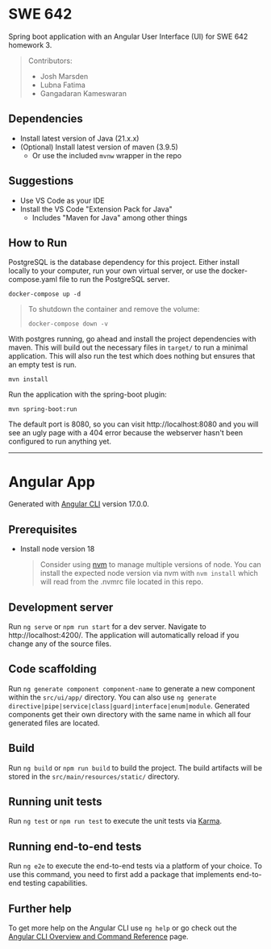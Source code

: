 # SWE 642

Spring boot application with an Angular User Interface (UI) for SWE 642 homework 3.

> Contributors:
>
> - Josh Marsden
> - Lubna Fatima
> - Gangadaran Kameswaran

## Dependencies

- Install latest version of Java (21.x.x)
- (Optional) Install latest version of maven (3.9.5)
  - Or use the included `mvnw` wrapper in the repo

## Suggestions

- Use VS Code as your IDE
- Install the VS Code "Extension Pack for Java"
  - Includes "Maven for Java" among other things

## How to Run

PostgreSQL is the database dependency for this project. Either install
locally to your computer, run your own virtual server, or use the
docker-compose.yaml file to run the PostgreSQL server.

```shell
docker-compose up -d
```

> To shutdown the container and remove the volume:
>
> ```shell
> docker-compose down -v
> ```

With postgres running, go ahead and install the project dependencies with maven.
This will build out the necessary files in `target/` to run a minimal application.
This will also run the test which does nothing but ensures that an empty test is run.

```shell
mvn install
```

Run the application with the spring-boot plugin:

```shell
mvn spring-boot:run
```

The default port is 8080, so you can visit http://localhost:8080 and you will see an
ugly page with a 404 error because the webserver hasn't been configured to run anything
yet.

---

# Angular App

Generated with [Angular CLI](https://github.com/angular/angular-cli) version 17.0.0.

## Prerequisites

- Install node version 18
  > Consider using [nvm](https://github.com/nvm-sh/nvm) to manage multiple versions of node.
  > You can install the expected node version via nvm with `nvm install` which will read from
  > the .nvmrc file located in this repo.

## Development server

Run `ng serve` or `npm run start` for a dev server. Navigate to http://localhost:4200/. The application will automatically reload if you change any of the source files.

## Code scaffolding

Run `ng generate component component-name` to generate a new component within the `src/ui/app/` directory. You can also use `ng generate directive|pipe|service|class|guard|interface|enum|module`. Generated components get their own directory with the same name in which all four generated files are located.

## Build

Run `ng build` or `npm run build` to build the project. The build artifacts will be stored in the `src/main/resources/static/` directory.

## Running unit tests

Run `ng test` or `npm run test` to execute the unit tests via [Karma](https://karma-runner.github.io).

## Running end-to-end tests

Run `ng e2e` to execute the end-to-end tests via a platform of your choice. To use this command, you need to first add a package that implements end-to-end testing capabilities.

## Further help

To get more help on the Angular CLI use `ng help` or go check out the [Angular CLI Overview and Command Reference](https://angular.io/cli) page.
